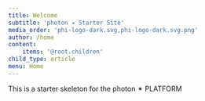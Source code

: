 ```yaml
---
title: Welcome
subtitle: 'photon ✴ Starter Site'
media_order: 'phi-logo-dark.svg,phi-logo-dark.svg.png'
author: /home
content:
    items: '@root.children'
child_type: article
menu: Home
---
```


This is a starter skeleton for the photon ✴ PLATFORM
